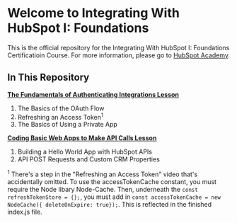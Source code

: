 # Welcome to Integrating With HubSpot I: Foundations
This is the official repository for the Integrating With HubSpot I: Foundations Certificatioin Course. For more information, please go to [HubSpot Academy](https://academy.hubspot.com).

## In This Repository
**[The Fundamentals of Authenticating Integrations Lesson](https://academy.hubspot.com)**
1. The Basics of the OAuth Flow
2. Refreshing an Access Token<sup>1</sup>
3. The Basics of Using a Private App

**[Coding Basic Web Apps to Make API Calls Lesson](https://academy.hubspot.com)**
1. Building a Hello World App with HubSpot APIs
2. API POST Requests and Custom CRM Properties

<sup>1</sup> There's a step in the "Refreshing an Access Token" video that's accidentally omitted. To use the accessTokenCache constant, you must require the Node libary Node-Cache. Then, underneath the `const refreshTokenStore = {};`, you must add in `const accessTokenCache = new NodeCache({ deleteOnExpire: true});`. This is reflected in the finished index.js file.